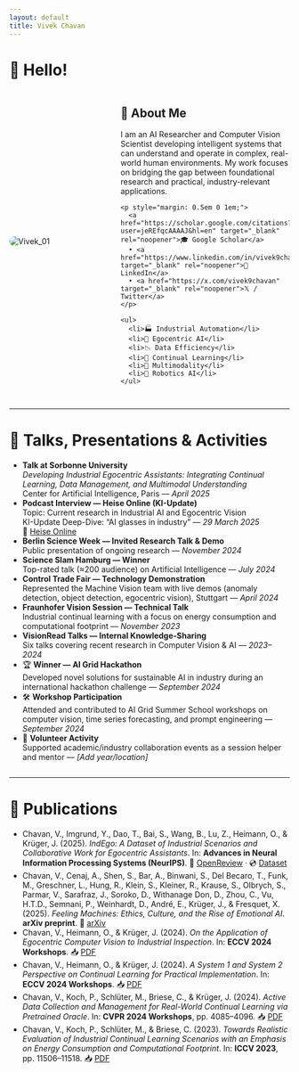 ```yaml
---
layout: default
title: Vivek Chavan
---
```


# 👋 Hello!

<div style="display: flex; align-items: center; gap: 20px; flex-wrap: wrap;">

  <div style="flex: 1; min-width: 180px;">
    <img src="https://github.com/user-attachments/assets/0c18923f-6d38-4312-ae43-9f4e4c7764ad" alt="Vivek_01" style="max-width: 100%; border-radius: 12px;">
  </div>

  <div style="flex: 2; min-width: 260px;">
    <h2>🔬 About Me</h2>
    <p>
      I am an AI Researcher and Computer Vision Scientist developing intelligent systems that can understand and operate in complex, real-world human environments. My work focuses on bridging the gap between foundational research and practical, industry-relevant applications.
    </p>

    <p style="margin: 0.5em 0 1em;">
      <a href="https://scholar.google.com/citations?user=jeREfqcAAAAJ&hl=en" target="_blank" rel="noopener">🎓 Google Scholar</a>
      • <a href="https://www.linkedin.com/in/vivek9chavan/" target="_blank" rel="noopener">💼 LinkedIn</a>
      • <a href="https://x.com/vivek9chavan" target="_blank" rel="noopener">𝕏 / Twitter</a>
    </p>

    <ul>
      <li>🏭 Industrial Automation</li>
      <li>🎥 Egocentric AI</li>
      <li>📉 Data Efficiency</li>
      <li>🧠 Continual Learning</li>
      <li>🔀 Multimodality</li>
      <li>🤖 Robotics AI</li>
    </ul>
  </div>

</div>

<hr style="margin: 2em 0;" />

# 🎤 Talks, Presentations & Activities

<ul>
  <li>
    <strong>Talk at Sorbonne University</strong><br />
    <em>Developing Industrial Egocentric Assistants: Integrating Continual Learning, Data Management, and Multimodal Understanding</em><br />
    Center for Artificial Intelligence, Paris — <em>April 2025</em>
  </li>

  <li>
    <strong>Podcast Interview — Heise Online (KI-Update)</strong><br />
    Topic: Current research in Industrial AI and Egocentric Vision<br />
    KI-Update Deep-Dive: “AI glasses in industry” — <em>29 March 2025</em><br />
    🔗 <a href="https://www.heise.de/news/KI-Update-Deep-Dive-KI-Brillen-helfen-in-der-Industrie-9670746.html" target="_blank" rel="noopener">Heise Online</a>
  </li>

  <li>
    <strong>Berlin Science Week — Invited Research Talk & Demo</strong><br />
    Public presentation of ongoing research — <em>November 2024</em>
  </li>

  <li>
    <strong>Science Slam Hamburg — Winner</strong><br />
    Top-rated talk (≈200 audience) on Artificial Intelligence — <em>July 2024</em>
  </li>

  <li>
    <strong>Control Trade Fair — Technology Demonstration</strong><br />
    Represented the Machine Vision team with live demos (anomaly detection, object detection, egocentric vision), Stuttgart — <em>April 2024</em>
  </li>

  <li>
    <strong>Fraunhofer Vision Session — Technical Talk</strong><br />
    Industrial continual learning with a focus on energy consumption and computational footprint — <em>November 2023</em>
  </li>

  <li>
    <strong>VisionRead Talks — Internal Knowledge-Sharing</strong><br />
    Six talks covering recent research in Computer Vision & AI — <em>2023–2024</em>
  </li>

  <li>
    🏆 <strong>Winner — AI Grid Hackathon</strong><br />
    Developed novel solutions for sustainable AI in industry during an international hackathon challenge — <em>September 2024</em>
  </li>

  <li>
    🛠 <strong>Workshop Participation</strong><br />
    Attended and contributed to AI Grid Summer School workshops on computer vision, time series forecasting, and prompt engineering — <em>September 2024</em>
  </li>

  <li>
    🤝 <strong>Volunteer Activity</strong><br />
    Supported academic/industry collaboration events as a session helper and mentor — <em>[Add year/location]</em>
  </li>
</ul>

<hr style="margin: 2em 0;" />

# 📄 Publications

<ul>
  <li>
    Chavan, V., Imgrund, Y., Dao, T., Bai, S., Wang, B., Lu, Z., Heimann, O., & Krüger, J. (2025).  
    <em>IndEgo: A Dataset of Industrial Scenarios and Collaborative Work for Egocentric Assistants</em>.  
    In: <strong>Advances in Neural Information Processing Systems (NeurIPS)</strong>.  
    🔗 <a href="https://openreview.net/forum?id=jKw3Qhc8m1" target="_blank" rel="noopener">OpenReview</a> · 💿 <a href="[DATASET-LINK]" target="_blank" rel="noopener">Dataset</a>
  </li>

  <li>
    Chavan, V., Cenaj, A., Shen, S., Bar, A., Binwani, S., Del Becaro, T., Funk, M., Greschner, L., Hung, R., Klein, S., Kleiner, R., Krause, S., Olbrych, S., Parmar, V., Sarafraz, J., Soroko, D., Withanage Don, D., Zhou, C., Vu, H.T.D., Semnani, P., Weinhardt, D., André, E., Krüger, J., & Fresquet, X. (2025).  
    <em>Feeling Machines: Ethics, Culture, and the Rise of Emotional AI</em>.  
    <strong>arXiv preprint</strong>.  
    🔗 <a href="https://arxiv.org/abs/2506.12437" target="_blank" rel="noopener">arXiv</a>
  </li>

  <li>
    Chavan, V., Heimann, O., & Krüger, J. (2024).  
    <em>On the Application of Egocentric Computer Vision to Industrial Inspection</em>.  
    In: <strong>ECCV 2024 Workshops</strong>.  
    📥 <a href="[PDF-LINK]" target="_blank" rel="noopener">PDF</a>
  </li>

  <li>
    Chavan, V., Heimann, O., & Krüger, J. (2024).  
    <em>A System 1 and System 2 Perspective on Continual Learning for Practical Implementation</em>.  
    In: <strong>ECCV 2024 Workshops</strong>.  
    📥 <a href="[PDF-LINK]" target="_blank" rel="noopener">PDF</a>
  </li>

  <li>
    Chavan, V., Koch, P., Schlüter, M., Briese, C., & Krüger, J. (2024).  
    <em>Active Data Collection and Management for Real-World Continual Learning via Pretrained Oracle</em>.  
    In: <strong>CVPR 2024 Workshops</strong>, pp. 4085–4096.  
    📥 <a href="[PDF-LINK]" target="_blank" rel="noopener">PDF</a>
  </li>

  <li>
    Chavan, V., Koch, P., Schlüter, M., & Briese, C. (2023).  
    <em>Towards Realistic Evaluation of Industrial Continual Learning Scenarios with an Emphasis on Energy Consumption and Computational Footprint</em>.  
    In: <strong>ICCV 2023</strong>, pp. 11506–11518.  
    📥 <a href="[PDF-LINK]" target="_blank" rel="noopener">PDF</a>
  </li>
</ul>
